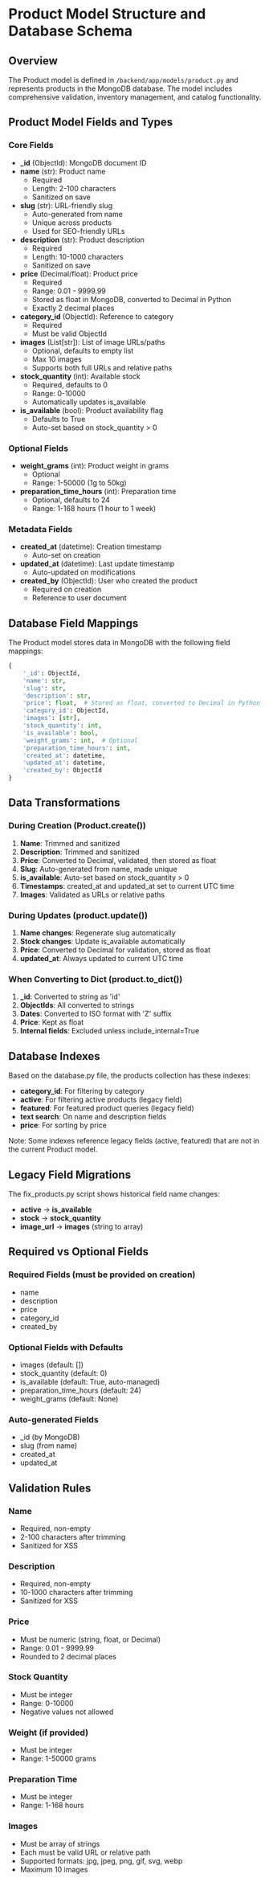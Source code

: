 # Product Model Structure and Database Schema

## Overview
The Product model is defined in `/backend/app/models/product.py` and represents products in the MongoDB database. The model includes comprehensive validation, inventory management, and catalog functionality.

## Product Model Fields and Types

### Core Fields
- **_id** (ObjectId): MongoDB document ID
- **name** (str): Product name
  - Required
  - Length: 2-100 characters
  - Sanitized on save
- **slug** (str): URL-friendly slug
  - Auto-generated from name
  - Unique across products
  - Used for SEO-friendly URLs
- **description** (str): Product description
  - Required
  - Length: 10-1000 characters
  - Sanitized on save
- **price** (Decimal/float): Product price
  - Required
  - Range: 0.01 - 9999.99
  - Stored as float in MongoDB, converted to Decimal in Python
  - Exactly 2 decimal places
- **category_id** (ObjectId): Reference to category
  - Required
  - Must be valid ObjectId
- **images** (List[str]): List of image URLs/paths
  - Optional, defaults to empty list
  - Max 10 images
  - Supports both full URLs and relative paths
- **stock_quantity** (int): Available stock
  - Required, defaults to 0
  - Range: 0-10000
  - Automatically updates is_available
- **is_available** (bool): Product availability flag
  - Defaults to True
  - Auto-set based on stock_quantity > 0

### Optional Fields
- **weight_grams** (int): Product weight in grams
  - Optional
  - Range: 1-50000 (1g to 50kg)
- **preparation_time_hours** (int): Preparation time
  - Optional, defaults to 24
  - Range: 1-168 hours (1 hour to 1 week)

### Metadata Fields
- **created_at** (datetime): Creation timestamp
  - Auto-set on creation
- **updated_at** (datetime): Last update timestamp
  - Auto-updated on modifications
- **created_by** (ObjectId): User who created the product
  - Required on creation
  - Reference to user document

## Database Field Mappings

The Product model stores data in MongoDB with the following field mappings:

```python
{
    '_id': ObjectId,
    'name': str,
    'slug': str,
    'description': str,
    'price': float,  # Stored as float, converted to Decimal in Python
    'category_id': ObjectId,
    'images': [str],
    'stock_quantity': int,
    'is_available': bool,
    'weight_grams': int,  # Optional
    'preparation_time_hours': int,
    'created_at': datetime,
    'updated_at': datetime,
    'created_by': ObjectId
}
```

## Data Transformations

### During Creation (Product.create())
1. **Name**: Trimmed and sanitized
2. **Description**: Trimmed and sanitized
3. **Price**: Converted to Decimal, validated, then stored as float
4. **Slug**: Auto-generated from name, made unique
5. **is_available**: Auto-set based on stock_quantity > 0
6. **Timestamps**: created_at and updated_at set to current UTC time
7. **Images**: Validated as URLs or relative paths

### During Updates (product.update())
1. **Name changes**: Regenerate slug automatically
2. **Stock changes**: Update is_available automatically
3. **Price**: Converted to Decimal for validation, stored as float
4. **updated_at**: Always updated to current UTC time

### When Converting to Dict (product.to_dict())
1. **_id**: Converted to string as 'id'
2. **ObjectIds**: All converted to strings
3. **Dates**: Converted to ISO format with 'Z' suffix
4. **Price**: Kept as float
5. **Internal fields**: Excluded unless include_internal=True

## Database Indexes

Based on the database.py file, the products collection has these indexes:
- **category_id**: For filtering by category
- **active**: For filtering active products (legacy field)
- **featured**: For featured product queries (legacy field)
- **text search**: On name and description fields
- **price**: For sorting by price

Note: Some indexes reference legacy fields (active, featured) that are not in the current Product model.

## Legacy Field Migrations

The fix_products.py script shows historical field name changes:
- **active** → **is_available**
- **stock** → **stock_quantity**
- **image_url** → **images** (string to array)

## Required vs Optional Fields

### Required Fields (must be provided on creation)
- name
- description
- price
- category_id
- created_by

### Optional Fields with Defaults
- images (default: [])
- stock_quantity (default: 0)
- is_available (default: True, auto-managed)
- preparation_time_hours (default: 24)
- weight_grams (default: None)

### Auto-generated Fields
- _id (by MongoDB)
- slug (from name)
- created_at
- updated_at

## Validation Rules

### Name
- Required, non-empty
- 2-100 characters after trimming
- Sanitized for XSS

### Description
- Required, non-empty
- 10-1000 characters after trimming
- Sanitized for XSS

### Price
- Must be numeric (string, float, or Decimal)
- Range: 0.01 - 9999.99
- Rounded to 2 decimal places

### Stock Quantity
- Must be integer
- Range: 0-10000
- Negative values not allowed

### Weight (if provided)
- Must be integer
- Range: 1-50000 grams

### Preparation Time
- Must be integer
- Range: 1-168 hours

### Images
- Must be array of strings
- Each must be valid URL or relative path
- Supported formats: jpg, jpeg, png, gif, svg, webp
- Maximum 10 images